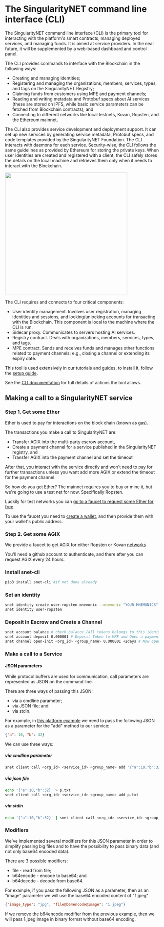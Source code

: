 # The SingularityNET command line interface (CLI)

The SingularityNET command line interface (CLI) is the primary tool for interacting with the
platform's smart contracts, managing deployed services, and managing funds. It is aimed at service providers. In the near future, it will be supplemented by a web-based dashboard and control panel.

The CLI provides commands to interface with the Blockchain in the following ways:
* Creating and managing identities;
* Registering and managing the organizations, members, services, types, and tags on the
SingularityNET Registry;
* Claiming funds from customers using MPE and payment channels;
* Reading and writing metadata and Protobuf specs about AI services (these are stored on IPFS, while basic service parameters can be fetched from Blockchain contracts); and
* Connecting to different networks like local testnets, Kovan, Ropsten, and the Ethereum mainnet.

The CLI also provides service development and deployment support. It can set up new services by generating service metadata, Protobuf specs, and code templates provided by the SingularityNET Foundation. The CLI interacts with daemons for each service.
Security-wise, the CLI follows the same guidelines as provided by Ethereum for storing the private keys. When user identities are created and registered with a client, the CLI safely stores the details on the local machine and retrieves them only when it needs to interact with the Blockchain.

<img src="/assets/images/products/AIMarketplace/CLI/how_cli_works.jpg" width="400">

The CLI requires and connects to four critical components:
* User identity management. Involves user registration, managing identities and sessions,
and locking/unlocking accounts for transacting with the Blockchain. This component is local to the machine where the CLI is run.
* Sidecar proxy. Communicates to servers hosting AI services.
* Registry contract. Deals with organizations, members, services, types, and tags.
* MPE contract. Sends and receives funds and manages other functions related to payment channels; e.g., closing a channel or extending its expiry date.

This tool is used extensively in our tutorials and guides, to install it, follow the [setup guide](/docs/products/AIMarketplace/Forcomers/setupguide/.md).

See the [CLI documentation](http://snet-cli-docs.singularitynet.io/) for full details of actions the tool allows.

## Making a call to a SingularityNET service

### Step 1. Get some Ether

Ether is used to pay for interactions on the block chain (known as gas).

The transactions you make a call to SingularityNET are:
- Transfer AGIX into the multi-party escrow account,
- Create a payment channel for a service published in the SingularityNET registry, and
- Transfer AGIX into the payment channel and set the timeout

After that, you interact with the service directly and won't need to pay for further transactions unless you want add more AGIX
or extend the timeout for the payment channel.

So how do you get Ether? The mainnet requires you to buy or mine it, but we're going to use a test net for now. Specifically Ropsten.

Luckily for test networks you can [go to a faucet to request some Ether for free](https://faucet.ropsten.be/).

To use the faucet you need to [create a wallet](/docs/products/AIMarketplace/Forcomers/wallet/.md), and then provide them with your wallet's public address.

### Step 2. Get some AGIX

We provide a faucet to get AGIX for either Ropsten or Kovan [networks](https://faucet.singularitynet.io/)

You'll need a github account to authenticate, and there after you can request AGIX every 24 hours. 

### Install snet-cli
```sh
pip3 install snet-cli #if not done already
```

### Set an identity 
```sh
snet identity create user-ropsten mnemonic --mnemonic "YOUR MNEMONICS" --network ropsten
snet identity user-ropsten
```
### Deposit in Escrow and Create a Channel
```sh
snet account balance # check balance (all tokens belongs to this idenity)
snet account deposit 0.000001 # Deposit Token to MPE and Open a payment channel to the new service:
snet channel open-init <org_id> <group_name> 0.000001 +2days # Now open a Channel and transfer AGIX in to the Channel
```
### Make a call to a Service 

#### JSON parameters

While protocol buffers are used for communication, call parameters are represented as JSON on the command line.

There are three ways of passing this JSON:
* via a cmdline parameter;
* via JSON file; and
* via stdin.

For example, in [this platform example](/docs/products/AIMarketplace/Forcomers/mpe-example/.md#make-a-call-using-stateless-logic) we need to pass the following JSON as a parameter for the "add" method to our service:

```json
{"a": 10, "b": 32}
```

We can use three ways:

##### via cmdline parameter

```sh
snet client call <org_id> <service_id> <group_name> add '{"a":10,"b":32}'
```
##### via json file
```sh
echo '{"a":10,"b":32}' > p.txt
snet client call <org_id> <service_id> <group_name> add p.txt
```

##### via stdin
```sh
echo '{"a":10,"b":32}' | snet client call <org_id> <service_id> <group_name> add
```

### Modifiers

We've implemented several modifiers for this JSON parameter in order to simplify passing big files and to have the possibility to pass binary data (and not only base64 encoded data).

There are 3 possible modifiers:
* file      - read from file;
* b64encode - encode to base64; and
* b64decode - decode from base64.

For example, if you pass the following JSON as a parameter, then as an "image" parameter we will use the base64 encoded content of "1.jpeg"

```json
{"image_type": "jpg", "file@b64encode@image": "1.jpeg"}
```

If we remove the b64encode modifier from the previous example, then we will pass 1.jpeg image in binary format without base64 encoding.  
